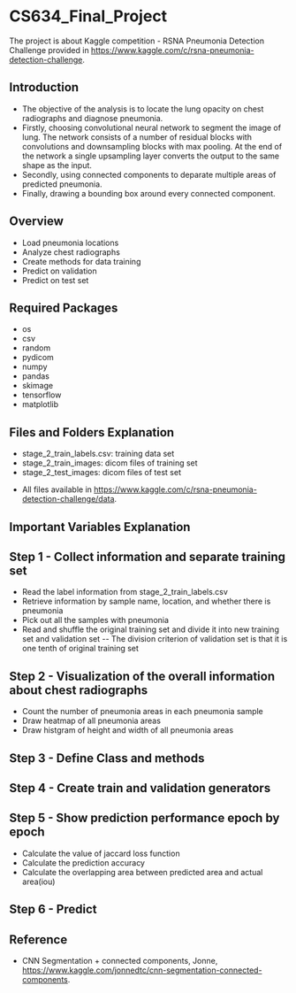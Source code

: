# CS634_Final_Project
The project is about Kaggle competition - RSNA Pneumonia Detection Challenge provided in https://www.kaggle.com/c/rsna-pneumonia-detection-challenge. 

## Introduction
- The objective of the analysis is to locate the lung opacity on chest radiographs and diagnose pneumonia. 
- Firstly, choosing convolutional neural network to segment the image of lung.  The network consists of a number of residual blocks with convolutions and downsampling blocks with max pooling.  At the end of the network a single upsampling layer converts the output to the same shape as the input.
- Secondly, using connected components to deparate multiple areas of predicted pneumonia.
- Finally, drawing a bounding box around every connected component.


## Overview
- Load pneumonia locations
- Analyze chest radiographs
- Create methods for data training
- Predict on validation
- Predict on test set

## Required Packages
- os
- csv
- random
- pydicom
- numpy
- pandas
- skimage
- tensorflow
- matplotlib

## Files and Folders Explanation
- stage_2_train_labels.csv: training data set
- stage_2_train_images: dicom files of training set
- stage_2_test_images: dicom files of test set
* All files available in https://www.kaggle.com/c/rsna-pneumonia-detection-challenge/data. 

## Important Variables Explanation



## Step 1 - Collect information and separate training set
- Read the label information from stage_2_train_labels.csv
- Retrieve information by sample name, location, and whether there is pneumonia
- Pick out all the samples with pneumonia
- Read and shuffle the original training set and divide it into new training set and validation set
-- The division criterion of validation set is that it is one tenth of original training set

## Step 2 - Visualization of the overall information about chest radiographs
- Count the number of pneumonia areas in each pneumonia sample
- Draw heatmap of all pneumonia areas
- Draw histgram of height and width of all pneumonia areas

## Step 3 - Define Class and methods


## Step 4 - Create train and validation generators


## Step 5 - Show prediction performance epoch by epoch
- Calculate the value of jaccard loss function
- Calculate the prediction accuracy
- Calculate the overlapping area between predicted area and actual area(iou)

## Step 6 - Predict





## Reference
- CNN Segmentation + connected components, Jonne, https://www.kaggle.com/jonnedtc/cnn-segmentation-connected-components. 
